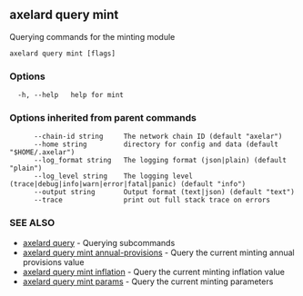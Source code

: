 ## axelard query mint

Querying commands for the minting module

```
axelard query mint [flags]
```

### Options

```
  -h, --help   help for mint
```

### Options inherited from parent commands

```
      --chain-id string     The network chain ID (default "axelar")
      --home string         directory for config and data (default "$HOME/.axelar")
      --log_format string   The logging format (json|plain) (default "plain")
      --log_level string    The logging level (trace|debug|info|warn|error|fatal|panic) (default "info")
      --output string       Output format (text|json) (default "text")
      --trace               print out full stack trace on errors
```

### SEE ALSO

- [axelard query](/cli-docs/v0_31_3/axelard_query) - Querying subcommands
- [axelard query mint annual-provisions](/cli-docs/v0_31_3/axelard_query_mint_annual-provisions) - Query the current minting annual provisions value
- [axelard query mint inflation](/cli-docs/v0_31_3/axelard_query_mint_inflation) - Query the current minting inflation value
- [axelard query mint params](/cli-docs/v0_31_3/axelard_query_mint_params) - Query the current minting parameters
